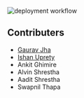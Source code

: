 ![deployment workflow](https://github.com/pyderator/hardware-token/actions/workflows/deploy.yml/badge.svg)


## Contributers

- [Gaurav Jha](https://github.com/pydertor)
- [Ishan Uprety](https://github.com/Ishanuprety)
- Ankit Ghimire
- Alvin Shrestha
- Aadit Shrestha
- Swapnil Thapa
